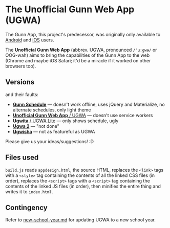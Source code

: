# The Unofficial Gunn Web App (UGWA)
The Gunn App, this project's predecessor, was originally only available to [Android](https://github.com/RiceCakess/TheGunnApp) and [iOS](https://github.com/xaviloinaz/thegunnapp) users.

The **Unofficial Gunn Web App** (abbrev. UGWA, pronounced `/ˈuːɡwə/` or OOG-wah) aims to bring the capabilities of the Gunn App to the web (Chrome and maybe iOS Safari; it'd be a miracle if it worked on other browsers too).

## Versions
and their faults:
- [**Gunn Schedule**](https://orbiit.github.io/gunn-web-app/schedule/) — doesn't work offline, uses jQuery and Materialize, no alternate schedules, only light theme
- [**Unofficial Gunn Web App** / UGWA](https://orbiit.github.io/gunn-web-app/) — doesn't use service workers
- [**Ugwita** / UGWA Lite](https://orbiit.github.io/gunn-web-app/lite/) — only shows schedule, ugly
- [**Ugwa 2**](https://orbiit.github.io/ugwa2/) — "not done"
- [**Ugwisha**](https://orbiit.github.io/ugwisha/) — not as featureful as UGWA

Please give us your ideas/suggestions! :D

## Files used
`build.js` reads `appdesign.html`, the source HTML, replaces the `<link>` tags with a `<style>` tag containing the contents of all the linked CSS files (in order), replaces the `<script>` tags with a `<script>` tag containing the contents of the linked JS files (in order), then minifies the entire thing and writes it to `index.html`.

## Contingency

Refer to [new-school-year.md](./docs/new-school-year.md) for updating UGWA to a new school year.
